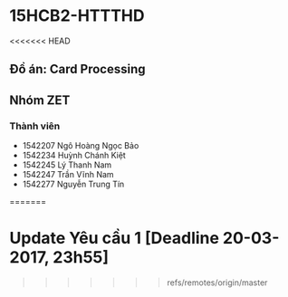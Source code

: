 # 15HCB2-HTTTHD
<<<<<<< HEAD
## Đồ án: Card Processing
## Nhóm ZET
### Thành viên
+ 1542207	Ngô Hoàng Ngọc Bảo
+ 1542234	Huỳnh Chánh Kiệt
+ 1542245	Lý Thanh Nam
+ 1542247	Trần Vĩnh Nam
+ 1542277	Nguyễn Trung Tín

=======
# Update Yêu cầu 1 [Deadline 20-03-2017, 23h55]
>>>>>>> refs/remotes/origin/master
